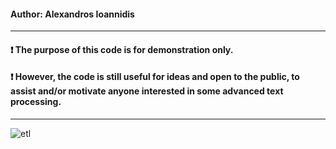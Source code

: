 #### Author: Alexandros Ioannidis
-------------------------------------------------------------------------------------------------------------------------------
#### ❗️ The purpose of this code is for demonstration only.  
#### ❗️ However, the code is still useful for ideas and open to the public, to assist and/or motivate anyone interested in some advanced text processing.
-------------------------------------------------------------------------------------------------------------------------------
![etl](https://github.com/it21208/Text-Processing-ETL-and-Machine-Learning-for-Newslines/blob/master/etl.png)
